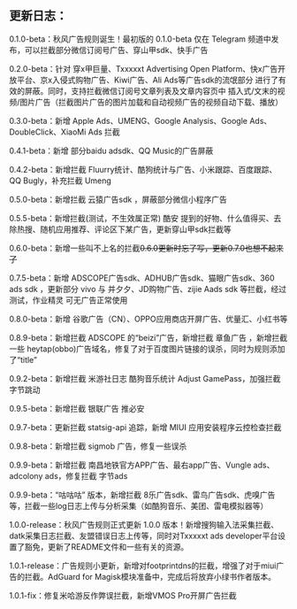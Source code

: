 ## 更新日志：

0.1.0-beta：秋风广告规则诞生！最初版的 0.1.0-beta 仅在 Telegram 频道中发布，可以拦截部分微信订阅号广告、穿山甲sdk、快手广告

0.2.0-beta：针对 穿x甲巨量、Txxxxxt Advertising Open Platform、快x广告开放平台、京x入侵式购物广告、Kiwi广告、Ali Ads等广告sdk的流氓部分 进行了有效的屏蔽。同时，支持拦截微信订阅号文章列表及文章内容页中 插入式/文末的视频/图片广告（拦截图片广告的图片加载和自动视频广告的视频自动下载、播放）

0.3.0-beta：新增 Apple Ads、UMENG、Google Analysis、Google Ads、DoubleClick、XiaoMi Ads 拦截

0.4.1-beta：新增 部分baidu adsdk、QQ Music的广告屏蔽

0.4.2-beta：新增拦截 Fluurry统计、酷狗统计与广告、小米跟踪、百度跟踪、QQ Bugly，补充拦截 Umeng

0.5.0-beta：新增拦截 云猿广告sdk ，屏蔽部分微信小程序广告

0.5.5-beta：新增拦截(测试，不生效属正常) 酷安 提到的好物、什么值得买、去除热搜、随机应用推荐、评论区下某广告，更新穿山甲sdk拦截等

0.6.0-beta：新增一些叫不上名的拦截~~0.6.0更新时忘了写，更新0.7.0也想不起来了~~

0.7.5-beta：新增 ADSCOPE广告sdk、ADHUB广告sdk、猫眼广告sdk、360 ads sdk ，更新部分 vivo 与 并夕夕、JD购物广告、zijie Aads sdk 等拦截，经过测试，作业精灵 可无广告正常使用

0.8.0-beta：新增 谷歌广告（CN）、OPPO应用商店开屏广告、优量汇、小红书等

0.8.9-beta：新增拦截 ADSCOPE 的“beizi”广告，新增拦截 章鱼广告 ，新增拦截 一些 heytap(obbo)广告域名，修复了对于百度图片链接的误杀，同时为规则添加了“title”

0.9.2-beta：新增拦截 米游社日志 酷狗音乐统计 Adjust GamePass，加强拦截 字节跳动

0.9.5-beta：新增拦截 银联广告 推必安

0.9.7-beta：更新拦截 statsig-api 追踪，新增 MIUI 应用安装程序云控检查拦截

0.9.8-beta：新增拦截 sigmob 广告，修复一些误杀

0.9.9-beta：新增拦截 南昌地铁官方APP广告、最右app广告、Vungle ads、adcolony ads，修复拦截 字节ads

0.9.9-beta：“咕咕咕” 版本，新增拦截 8乐广告sdk、雷鸟广告sdk、虎嗅广告等，拦截一些log日志上传与分析采集（如酷狗音乐、美团、雷电模拟器等）

1.0.0-release：秋风广告规则正式更新 1.0.0 版本！新增搜狗输入法采集拦截、datk采集日志拦截、友盟错误日志上传等，同时对Txxxxxt ads developer平台设置了豁免，更新了README文件和一些有关的资源。

1.0.1-release：广告规则小更新，新增对footprintdns的拦截，增强了对于miui广告的拦截。AdGuard for Magisk模块准备中，完成后将放弃小绿书作者版本。

1.0.1-fix：修复米哈游反作弊误拦截，新增VMOS Pro开屏广告拦截
